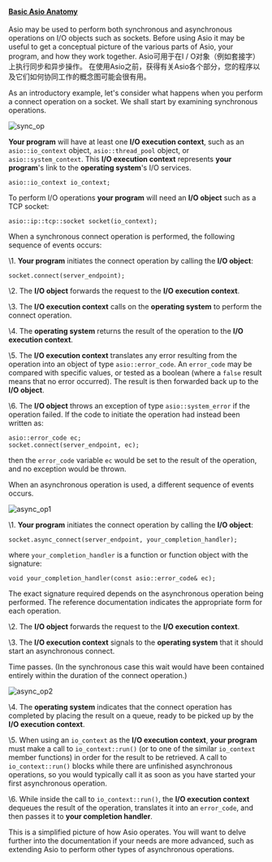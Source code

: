 #### [Basic Asio Anatomy](basics.html)

Asio may be used to perform both synchronous and asynchronous operations on I/O objects such as sockets. Before using Asio it may be useful to get a conceptual picture of the various parts of Asio, your program, and how they work together.
Asio可用于在I / O对象（例如套接字）上执行同步和异步操作。 在使用Asio之前，获得有关Asio各个部分，您的程序以及它们如何协同工作的概念图可能会很有用。

As an introductory example, let's consider what happens when you perform a connect operation on a socket. We shall start by examining synchronous operations.

![sync_op](../../../sync_op.png)

**Your program** will have at least one **I/O execution context**, such as an `asio::io_context` object, `asio::thread_pool` object, or `asio::system_context`. This **I/O execution context** represents **your program**'s link to the **operating system**'s I/O services.

```
asio::io_context io_context;
```

To perform I/O operations **your program** will need an **I/O object** such as a TCP socket:

```
asio::ip::tcp::socket socket(io_context);
```

When a synchronous connect operation is performed, the following sequence of events occurs:

\1. **Your program** initiates the connect operation by calling the **I/O object**:

```
socket.connect(server_endpoint);
```

\2. The **I/O object** forwards the request to the **I/O execution context**.

\3. The **I/O execution context** calls on the **operating system** to perform the connect operation.

\4. The **operating system** returns the result of the operation to the **I/O execution context**.

\5. The **I/O execution context** translates any error resulting from the operation into an object of type `asio::error_code`. An `error_code` may be compared with specific values, or tested as a boolean (where a `false` result means that no error occurred). The result is then forwarded back up to the **I/O object**.

\6. The **I/O object** throws an exception of type `asio::system_error` if the operation failed. If the code to initiate the operation had instead been written as:

```
asio::error_code ec;
socket.connect(server_endpoint, ec);
```

then the `error_code` variable `ec` would be set to the result of the operation, and no exception would be thrown.

When an asynchronous operation is used, a different sequence of events occurs.

![async_op1](../../../async_op1.png)

\1. **Your program** initiates the connect operation by calling the **I/O object**:

```
socket.async_connect(server_endpoint, your_completion_handler);
```

where `your_completion_handler` is a function or function object with the signature:

```
void your_completion_handler(const asio::error_code& ec);
```

The exact signature required depends on the asynchronous operation being performed. The reference documentation indicates the appropriate form for each operation.

\2. The **I/O object** forwards the request to the **I/O execution context**.

\3. The **I/O execution context** signals to the **operating system** that it should start an asynchronous connect.

Time passes. (In the synchronous case this wait would have been contained entirely within the duration of the connect operation.)

![async_op2](../../../async_op2.png)

\4. The **operating system** indicates that the connect operation has completed by placing the result on a queue, ready to be picked up by the **I/O execution context**.

\5. When using an `io_context` as the **I/O execution context**, **your program** must make a call to `io_context::run()` (or to one of the similar `io_context` member functions) in order for the result to be retrieved. A call to `io_context::run()` blocks while there are unfinished asynchronous operations, so you would typically call it as soon as you have started your first asynchronous operation.

\6. While inside the call to `io_context::run()`, the **I/O execution context** dequeues the result of the operation, translates it into an `error_code`, and then passes it to **your completion handler**.

This is a simplified picture of how Asio operates. You will want to delve further into the documentation if your needs are more advanced, such as extending Asio to perform other types of asynchronous operations.